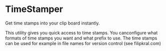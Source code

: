 TimeStamper
===========

Get time stamps into your clip board instantly.

This utility gives you quick access to time stamps.
You canconfigure what formats of time stamps you want and what prefix to use.
The time stamps can be used for example in file names for version control (see filipkral.com)
